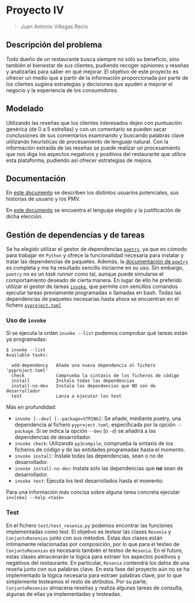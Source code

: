 # Proyecto IV
> Juan Antonio Villegas Recio 

## Descripción del problema
Todo dueño de un restaurante busca siempre no sólo su beneficio, sino también el bienestar de sus clientes, pudiendo recoger opiniones y reseñas y analizarlas para saber en qué mejorar. El objetivo de este proyecto es ofrecer un medio que a partir de la información proporcionada por parte de los clientes sugiera estrategias y decisiones que ayuden a mejorar el negocio y la experiencia de los consumidores. 

## Modelado
Utilizando las reseñas que los clientes interesados dejen con puntuación genérica (de 0 a 5 estrellas) y con un comentario se pueden sacar conclusiones de sus comentarios examinando y buscando palabras clave utilizando heurísticas de procesamiento de lenguaje natural. Con la información extraída de las reseñas se puede realizar un procesamiento que nos diga los aspectos negativos y positivos del restaurante que utilice esta plataforma, pudiendo así ofrecer estrategias de mejora.

## Documentación
En [este documento](./docs/personas.md) se describen los distintos usuarios potenciales, sus historias de usuario y los PMV.

En [este documento](./docs/lenguaje.md) se encuentra el lenguaje elegido y la justificación de dicha elección.

## Gestión de dependencias y de tareas
Se ha elegido utilizar el gestor de dependencias [`poetry`](https://python-poetry.org/), ya que es cómodo para trabajar en `Python` y ofrece la funcionalidad necesaria para instalar y tratar las dependencias de paquetes. Además, la [documentación de `poetry`](https://python-poetry.org/docs/) es completa y me ha resultado sencillo iniciarme en su uso. Sin embargo, `poetry` no es un *task runner* como tal, aunque puede simularse el comportamiento deseado de cierta manera. En lugar de ello he preferido utilizar el gestor de tareas [`invoke`](https://www.pyinvoke.org/), que permite con sencillos comandos ejecutar tareas previamente programadas o llamadas en bash. Todas las dependencias de paquetes necesarias hasta ahora se encuentran en el fichero [`pyproject.toml`](./pyproject.toml)

### Uso de `invoke`
Si se ejecuta la orden `invoke --list` podemos comprobar qué tareas están ya programadas:

```
$ invoke --list
Available tasks:

  add-dependency   Añade una nueva dependencia al fichero 'pyproject.toml'
  check            Comprueba la sintaxis de los ficheros de código
  install          Instala todas las dependencias
  install-no-dev   Instala las dependencias que NO son de desarrollador
  test             Lanza a ejecutar los test
```

Más en profundidad:

* `invoke [--dev] [--package=STRING]`: Se añade, mediante poetry, una dependencia al fichero `pyproject.toml`, especificada por la opción `--package`. Si se indica la opción `--dev` (o `-d`) se añadirá a las dependencias de desarrollador.
* `invoke check`: Utilizando `py3compile`, comprueba la sintaxis de los ficheros de código y de las entidades programadas hasta el momento.
* `invoke install`: Instala todas las dependencias, sean o no de desarrollador.
* `invoke install-no-dev`: Instala solo las dependencias que **no** sean de desarrollador.
* `invoke test`: Ejecuta los test desarrollados hasta el momento.

Para una información más concisa sobre alguna tarea concreta ejecutar `inv[oke] --help <task>` 

### Test

En el fichero `test/test_resenia.py` podemos encontrar las funciones implementadas como test. El objetivo es testear las clases `Resenia` y `ConjuntoResenias` junto con sus métodos. Estas dos clases están íntimamente relacionadas por composición, por lo que para el testeo de `ConjuntoResenias` es necesario también el testeo de `Resenia`. En el futuro, estas clases almacenarán la lógica para extraer los aspectos positivos y negativos del restaurante. En particular, `Resenia` contendrá los datos de una reseña junto con sus palabras clave. En esta fase del proyecto aún no se ha implementado la lógica necesaria para extraer palabras clave, por lo que simplemente testeamos el resto de atributos. Por su parte, `ConjuntoResenias` almacena reseñas y realiza algunas tareas de consulta, algunas de ellas ya implementadas y testeadas.
